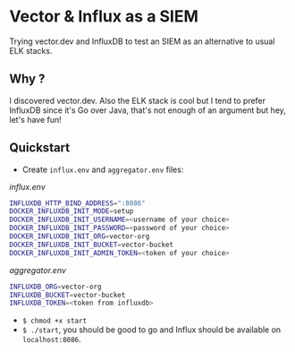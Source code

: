 # Vector & Influx as a SIEM

Trying vector.dev and InfluxDB to test an SIEM as an alternative to usual ELK stacks.

## Why ?

I discovered vector.dev. Also the ELK stack is cool but I tend to prefer InfluxDB since
it's Go over Java, that's not enough of an argument but hey, let's have fun!

## Quickstart

- Create `influx.env` and `aggregator.env` files:

_influx.env_
```sh
INFLUXDB_HTTP_BIND_ADDRESS=":8086"
DOCKER_INFLUXDB_INIT_MODE=setup
DOCKER_INFLUXDB_INIT_USERNAME=<username of your choice>
DOCKER_INFLUXDB_INIT_PASSWORD=<password of your choice>
DOCKER_INFLUXDB_INIT_ORG=vector-org
DOCKER_INFLUXDB_INIT_BUCKET=vector-bucket
DOCKER_INFLUXDB_INIT_ADMIN_TOKEN=<token of your choice>
```

_aggregator.env_
```sh
INFLUXDB_ORG=vector-org
INFLUXDB_BUCKET=vector-bucket
INFLUXDB_TOKEN=<token from influxdb>
```

- `$ chmod +x start`
- `$ ./start`, you should be good to go and Influx should be available on `localhost:8086`.
